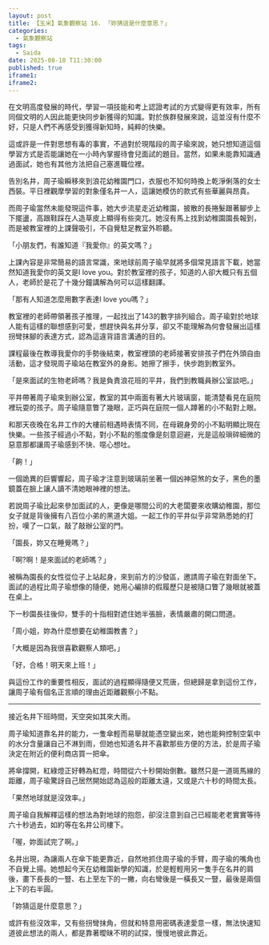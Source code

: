 ```yaml
---
layout: post
title: 【玉米】氣象觀察站 16. 「妳猜這是什麼意思？」
categories:
  - 氣象觀察站
tags:
  - Saida
date: 2025-08-10 T11:30:00
published: true
iframe1: 
iframe2:
---
```


在文明高度發展的時代，學習一項技能和考上認證考試的方式變得更有效率，所有同個文明的人因此能更快同步新獲得的知識。對於族群發展來說，這並沒有什麼不好，只是人們不再感受到獲得新知時，純粹的快樂。

這或許是一件對思想有毒的事實，不過對於現階段的周子瑜來說，她只想知道這個學習方式是否能讓她在一小時內掌握待會兒面試的題目。當然，如果未能靠知識通過面試，她也有其他方法把自己塞進職位裡。

告別名井，周子瑜瞬移來到浪花幼稚園門口，衣服也不知何時換上乾淨俐落的女士西裝。平日裡觀摩學習的對象僅名井一人，這讓她模仿的款式有些華麗與昂貴。

而周子瑜當然未能發現這件事，她大步流星走近幼稚園，披散的長捲髮跟著腳步上下擺盪，高跟鞋踩在人造草皮上顯得有些突兀。她沒有馬上找到幼稚園園長報到，而是被教室裡的上課聲吸引，不自覺駐足教室外聆聽。

「小朋友們，有誰知道『我愛你』的英文嗎？」

上課內容是非常簡易的語言常識，來地球前周子瑜早就將多個常見語言下載，她當然知道我愛你的英文是I love you。對於教室裡的孩子，知道的人卻大概只有五個人，老師於是花了十幾分鐘講解為何可以這樣翻譯。

「那有人知道怎麼用數字表達I love you嗎？」

教室裡的老師帶領著孩子推理，一起找出了143的數字排列組合。周子瑜對於地球人能有這樣的聯想感到可愛，想趕快與名井分享，卻又不能理解為何會發展出這樣拐彎抹腳的表達方式，認為這違背語言溝通的目的。

課程最後在教導我愛你的手勢後結束，教室裡頭的老師接著安排孩子們在外頭自由活動，這才發現周子瑜站在教室外的身影。她擦了擦手，快步跑到教室外。

「是來面試的生物老師嗎？我是負責浪花班的平井，我們到教職員辦公室談吧。」

平井帶著周子瑜來到辦公室，教室的其中兩面有著大片玻璃窗，能清楚看見在庭院裡玩耍的孩子。周子瑜隨意瞥了幾眼，正巧與在庭院一個人蹲著的小不點對上眼。

和那天夜晚在名井工作的大樓前相遇時表情不同，在母親身旁的小不點明顯比現在快樂。一些孩子經過小不點，對小不點的態度像是刻意迴避，光是這般瑣碎細微的惡意那都讓周子瑜感到不快、噁心想吐。

「齁！」

一個詭異的巨響響起，周子瑜才注意到玻璃前坐著一個凶神惡煞的女子，黑色的墨鏡蓋在臉上讓人讀不清她眼神裡的想法。

若說周子瑜比起來參加面試的人，更像是哪間公司的大老闆要來收購幼稚園，那位女子就是背後擁有八百位小弟的黑道大姐。一起工作的平井似乎非常熟悉她的打扮，嘆了一口氣，敲了敲辦公室的門。

「園長，妳又在睡覺嗎？」

「啊?啊！是來面試的老師嗎？」

被稱為園長的女性從位子上站起身，來到前方的沙發區，邀請周子瑜在對面坐下。面試的過程比周子瑜想像的隨便，她用心編排的假履歷只是被隨口瞥了幾眼就被蓋在桌上。

下一秒園長往後仰，雙手的十指相對遮住她半張臉，表情嚴肅的開口問道。

「周小姐，妳為什麼想要在幼稚園教書？」

「大概是因為我很喜歡觀察人類吧。」

「好，合格！明天來上班！」

與這份工作的重要性相反，面試的過程顯得隨便又荒唐，但總歸是拿到這份工作，讓周子瑜有個名正言順的理由近距離觀察小不點。

---

接近名井下班時間，天空突如其來大雨。

周子瑜知道靠名井的能力，一隻傘輕而易舉就能憑空變出來，她也能夠控制空氣中的水分含量讓自己不淋到雨，但她也知道名井不喜歡那些方便的方法，於是周子瑜決定在附近的便利商店買一把傘。

將傘撐開，紅綠燈正好轉為紅燈，時間從六十秒開始倒數。雖然只是一道斑馬線的距離，周子瑜驚訝自己居然開始認為這般的距離太遠，又或是六十秒的時間太長。

「果然地球就是沒效率。」

周子瑜自我解釋這樣的想法為對地球的抱怨，卻沒注意到自己已經能老老實實等待六十秒過去，如約等在名井公司樓下。

「喔，妳面試完了啊。」

名井出現，為讓兩人在傘下能更靠近，自然地抓住周子瑜的手臂，周子瑜的嘴角也不自覺上揚。她想起今天在幼稚園新學的知識，於是輕輕用另一隻手在名井的肩後，畫下長長的一豎、右上至左下的一撇，向右彎後是一橫長又一豎，最後是兩個上下的右半圓。

「妳猜這是什麼意思？」

或許有些沒效率，又有些拐彎抹角，但就和特意用密碼表達愛意一樣，無法快速知道彼此想法的兩人，都是靠著曖昧不明的試探，慢慢地彼此靠近。
